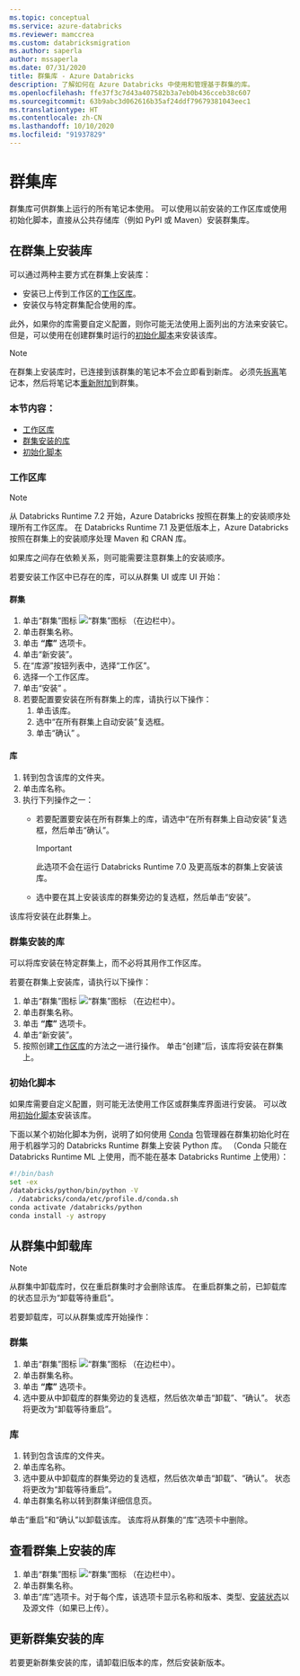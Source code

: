 ```yaml
---
ms.topic: conceptual
ms.service: azure-databricks
ms.reviewer: mamccrea
ms.custom: databricksmigration
ms.author: saperla
author: mssaperla
ms.date: 07/31/2020
title: 群集库 - Azure Databricks
description: 了解如何在 Azure Databricks 中使用和管理基于群集的库。
ms.openlocfilehash: ffe37f3c7d43a407582b3a7eb0b436cceb38c607
ms.sourcegitcommit: 63b9abc3d062616b35af24ddf79679381043eec1
ms.translationtype: HT
ms.contentlocale: zh-CN
ms.lasthandoff: 10/10/2020
ms.locfileid: "91937829"
---
```

# <a name="cluster-libraries"></a>群集库

群集库可供群集上运行的所有笔记本使用。 可以使用以前安装的工作区库或使用初始化脚本，直接从公共存储库（例如 PyPI 或 Maven）安装群集库。

## <a name="install-a-library-on-a-cluster"></a><a id="install-a-library-on-a-cluster"> </a><a id="install-libraries"> </a>在群集上安装库

可以通过两种主要方式在群集上安装库：

* 安装已上传到工作区的[工作区库](workspace-libraries.md)。
* 安装仅与特定群集配合使用的库。

此外，如果你的库需要自定义配置，则你可能无法使用上面列出的方法来安装它。 但是，可以使用在创建群集时运行的[初始化脚本](#init-script)来安装该库。

> [!NOTE]
>
> 在群集上安装库时，已连接到该群集的笔记本不会立即看到新库。 必须先[拆离](../notebooks/notebooks-manage.md#detach)笔记本，然后将笔记本[重新附加](../notebooks/notebooks-manage.md#attach)到群集。

### <a name="in-this-section"></a>本节内容：

* [工作区库](#workspace-library)
* [群集安装的库](#cluster-installed-library)
* [初始化脚本](#init-script)

### <a name="workspace-library"></a><a id="install-workspace-libraries"> </a><a id="workspace-library"> </a>工作区库

> [!NOTE]
>
> 从 Databricks Runtime 7.2 开始，Azure Databricks 按照在群集上的安装顺序处理所有工作区库。 在 Databricks Runtime 7.1 及更低版本上，Azure Databricks 按照在群集上的安装顺序处理 Maven 和 CRAN 库。
>
> 如果库之间存在依赖关系，则可能需要注意群集上的安装顺序。

若要安装工作区中已存在的库，可以从群集 UI 或库 UI 开始：

#### <a name="cluster"></a>群集

1. 单击“群集”图标 ![“群集”图标](../_static/images/clusters/clusters-icon.png) （在边栏中）。
2. 单击群集名称。
3. 单击 **“库”** 选项卡。
4. 单击“新安装”。
5. 在“库源”按钮列表中，选择“工作区”。
6. 选择一个工作区库。
7. 单击“安装”  。
8. 若要配置要安装在所有群集上的库，请执行以下操作：
   1. 单击该库。
   1. 选中“在所有群集上自动安装”复选框。
   1. 单击“确认”  。

#### <a name="library"></a>库

1. 转到包含该库的文件夹。
2. 单击库名称。
3. 执行下列操作之一：
   * 若要配置要安装在所有群集上的库，请选中“在所有群集上自动安装”复选框，然后单击“确认”。

     > [!IMPORTANT]
     >
     > 此选项不会在运行 Databricks Runtime 7.0 及更高版本的群集上安装该库。

   * 选中要在其上安装该库的群集旁边的复选框，然后单击“安装”。

该库将安装在此群集上。

### <a name="cluster-installed-library"></a>群集安装的库

可以将库安装在特定群集上，而不必将其用作工作区库。

若要在群集上安装库，请执行以下操作：

1. 单击“群集”图标 ![“群集”图标](../_static/images/clusters/clusters-icon.png) （在边栏中）。
2. 单击群集名称。
3. 单击 **“库”** 选项卡。
4. 单击“新安装”。
5. 按照创建[工作区库](workspace-libraries.md)的方法之一进行操作。 单击“创建”后，该库将安装在群集上。

### <a name="init-script"></a>初始化脚本

如果库需要自定义配置，则可能无法使用工作区或群集库界面进行安装。 可以改用[初始化脚本](../clusters/init-scripts.md)安装该库。

下面以某个初始化脚本为例，说明了如何使用 [Conda](https://conda.io/docs/) 包管理器在群集初始化时在用于机器学习的 Databricks Runtime 群集上安装 Python 库。 （Conda 只能在 Databricks Runtime ML 上使用，而不能在基本 Databricks Runtime 上使用）：

```bash
#!/bin/bash
set -ex
/databricks/python/bin/python -V
. /databricks/conda/etc/profile.d/conda.sh
conda activate /databricks/python
conda install -y astropy
```

## <a name="uninstall-a-library-from-a-cluster"></a><a id="uninstall-a-library-from-a-cluster"> </a><a id="uninstall-libraries"> </a>从群集中卸载库

> [!NOTE]
>
> 从群集中卸载库时，仅在重启群集时才会删除该库。 在重启群集之前，已卸载库的状态显示为“卸载等待重启”。

若要卸载库，可以从群集或库开始操作：

### <a name="cluster"></a>群集

1. 单击“群集”图标 ![“群集”图标](../_static/images/clusters/clusters-icon.png) （在边栏中）。
2. 单击群集名称。
3. 单击 **“库”** 选项卡。
4. 选中要从中卸载库的群集旁边的复选框，然后依次单击“卸载”、“确认”。 状态将更改为“卸载等待重启”。

### <a name="library"></a>库

1. 转到包含该库的文件夹。
2. 单击库名称。
3. 选中要从中卸载库的群集旁边的复选框，然后依次单击“卸载”、“确认”。 状态将更改为“卸载等待重启”。
4. 单击群集名称以转到群集详细信息页。

单击“重启”和“确认”以卸载该库。 该库将从群集的“库”选项卡中删除。

## <a name="view-the-libraries-installed-on-a-cluster"></a>查看群集上安装的库

1. 单击“群集”图标 ![“群集”图标](../_static/images/clusters/clusters-icon.png) （在边栏中）。
2. 单击群集名称。
3. 单击“库”选项卡。对于每个库，该选项卡显示名称和版本、类型、[安装状态](../dev-tools/api/latest/libraries.md#managedlibrarieslibraryinstallstatus)以及源文件（如果已上传）。

## <a name="update-a-cluster-installed-library"></a>更新群集安装的库

若要更新群集安装的库，请卸载旧版本的库，然后安装新版本。